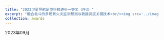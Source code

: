 ```yaml
---
title: "2023卫星导航定位科技进步一等奖（序3）"
excerpt: "融合北斗的多场景火灾监测预测与救援调度关键技术<br/><img src='../images/2023-GLAC.jpg'>"
collection: awards
---
```


2023年09月
